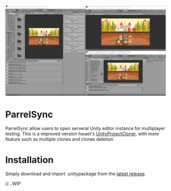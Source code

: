 ![cloner](https://github.com/314pies/ParrelSync/raw/master/ScreenShots/ScreenShot%201.png)
# ParrelSync
ParrelSync allow users to open serveral Unity editor instance for multiplayer testing. This is a improved version hwaet's [UnityProjectCloner](https://github.com/hwaet/UnityProjectCloner), with more feature such as multiple clones and clones deletion.


# Installation
Simply download and import .unitypackage from the [latest release](https://github.com/314pies/ParrelSync/releases).

//...WIP
